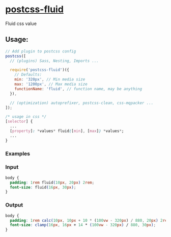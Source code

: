 # [postcss-fluid](https://www.npmjs.com/package/postcss-fluid)

Fluid css value

## Usage:

```javascript
// Add plugin to postcss config
postcss([
  // (plugins) Sass, Nesting, Imports ...

  require('postcss-fluid')({
    // Defaults:
    min: '320px', // Min media size
    max: '1200px', // Max media size
    functionName: 'fluid', // function name, may be anything
  }),

  // (optimization) autoprefixer, postcss-clean, css-mqpacker ...
]);
```

```css
/* usage in css */
[selector] {
  ...
  [property]: *values* fluid([min], [max]) *values*;
  ...
}
```

### Examples

### Input
```css
body {
  padding: 1rem fluid(10px, 20px) 2rem;
  font-size: fluid(16px, 30px);
}
```

### Output

```css
body {
  padding: 1rem calc(10px, 10px + 10 * (100vw - 320px) / 880, 20px) 2rem;
  font-size: clamp(16px, 16px + 14 * (100vw - 320px) / 880, 30px);
}
```
